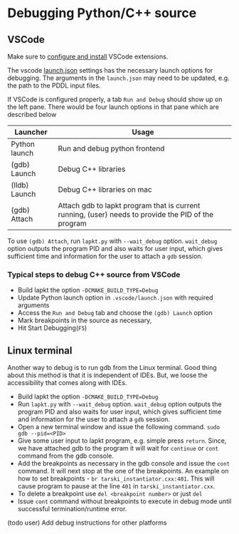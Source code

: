 # Debugging Python/C++ source

## VSCode 

Make sure to [configure and install](./configurevscode.md) VSCode extensions.

The vscode [launch.json](../.vscode/launch.json) settings has the necessary launch options for debugging. The arguments in the `launch.json` may need to be updated, e.g. the path to the PDDL input files.

If VSCode is configured properly, a tab `Run and Debug` should show up on the left pane. There would be four launch options in that pane which are described below

| Launcher | Usage |
|----|----|
| Python launch | Run and debug python frontend |
| (gdb) Launch | Debug C++ libraries |
| (lldb) Launch | Debug C++ libraries on mac |
| (gdb) Attach | Attach gdb to lapkt program that is current running, (user) needs to provide the PID of the program |


To use `(gdb) Attach`, run `lapkt.py` with `--wait_debug` option. `wait_debug` option outputs the program PID and also waits for user input, which gives sufficient time and information for the user to attach a `gdb` session.

### Typical steps to debug C++ source from VSCode

  * Build lapkt the option `-DCMAKE_BUILD_TYPE=Debug`
  * Update Python launch option in `.vscode/launch.json` with required arguments
  * Access the `Run and Debug` tab and choose the `(gdb) Launch` option
  * Mark breakpoints in the source as necessary,
  * Hit Start Debugging(`F5`)

## Linux terminal

Another way to debug is to run gdb from the Linux terminal. Good thing about this method is that it is independent of IDEs. But, we loose the accessibility that comes along with IDEs.

  * Build lapkt the option `-DCMAKE_BUILD_TYPE=Debug`
  * Run `lapkt.py` with `--wait_debug` option. `wait_debug` option outputs the program PID and also waits for user input, which gives sufficient time and information for the user to attach a `gdb` session.
  * Open a new terminal window and issue the following command. 
        `sudo gdb --pid=<PID>`
  * Give some user input to lapkt program, e.g. simple press `return`. Since, we have attached gdb to the program it will wait for `continue` or `cont` command from the gdb console.
  *  Add the breakpoints as necessary in the gdb console and issue the `cont` command. It will next stop at the one of the breakpoints.  An example on how to set breakpoints - `br tarski_instantiator.cxx:401`. This will cause program to pause at the line `401` in `tarski_instantiator.cxx`.
  * To delete a breakpoint use `del <breakpoint number>` or just `del`
  * Issue `cont` command without breakpoints to execute in debug mode until successful termination/runtime error.


  (todo user) Add debug instructions for other platforms
